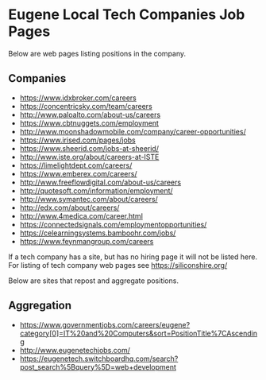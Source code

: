 # Eugene Local Tech Companies Job Pages

Below are web pages listing positions in the company.

## Companies
* https://www.idxbroker.com/careers
* https://concentricsky.com/team/careers
* http://www.paloalto.com/about-us/careers
* https://www.cbtnuggets.com/employment
* http://www.moonshadowmobile.com/company/career-opportunities/
* https://www.irised.com/pages/jobs
* https://www.sheerid.com/jobs-at-sheerid/
* http://www.iste.org/about/careers-at-ISTE
* https://limelightdept.com/careers/
* https://www.emberex.com/careers/
* http://www.freeflowdigital.com/about-us/careers
* http://quotesoft.com/information/employment/
* http://www.symantec.com/about/careers/
* http://edx.com/about/careers/
* http://www.4medica.com/career.html
* https://connectedsignals.com/employmentopportunities/
* https://celearningsystems.bamboohr.com/jobs/
* https://www.feynmangroup.com/careers

If a tech company has a site, but has no hiring page it will not be listed here.
For listing of tech company web pages see https://siliconshire.org/

Below are sites that repost and aggregate positions.

## Aggregation
* https://www.governmentjobs.com/careers/eugene?category[0]=IT%20and%20Computers&sort=PositionTitle%7CAscending
* http://www.eugenetechjobs.com/
* https://eugenetech.switchboardhq.com/search?post_search%5Bquery%5D=web+development
